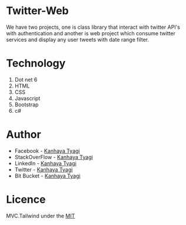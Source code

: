 # Twitter-Web
We have two projects, one is class library that interact with twitter API's with authentication and
another is web project which consume twitter services and display any user tweets with date range filter.

# Technology 
1. Dot net 6
2. HTML
3. CSS
4. Javascript
5. Bootstrap
6. c#

# Author
* Facebook - [Kanhaya Tyagi](https://www.facebook.com/kanhaiyatyagi63/)
* StackOverFlow - [Kanhaya Tyagi](https://stackoverflow.com/users/14945515/kanhaya-tyagi)
* LinkedIn - [Kanhaya Tyagi](https://www.linkedin.com/in/kanhaya-tyagi-510b55141/)
* Twitter - [Kanhaya Tyagi](https://www.twitter.com/kanhaiyatyagi63/)
* Bit Bucket - [Kanhaya Tyagi](https://bitbucket.org/kanhaiyatyagi63/)


# Licence

MVC.Tailwind under the [MIT](https://github.com/kanhaiyatyagi63/Twitter-web/blob/master/LICENSE.md)
